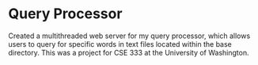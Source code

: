 # Query Processor
Created a multithreaded web server for my query processor, which allows users to query for specific words in text files
located within the base directory. This was a project for CSE 333 at the University of Washington. 
